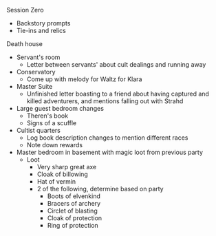 Session Zero
- Backstory prompts
- Tie-ins and relics

Death house
- Servant's room
	- Letter between servants' about cult dealings and running away
- Conservatory
	- Come up with melody for Waltz for Klara
- Master Suite
	- Unfinished letter boasting to a friend about having captured and killed adventurers, and mentions falling out with Strahd
- Large guest bedroom changes
	- Theren's book
	- Signs of a scuffle
- Cultist quarters
	- Log book description changes to mention different races
	- Note down rewards
- Master bedroom in basement with magic loot from previous party
	- Loot
		- Very sharp great axe
		- Cloak of billowing
		- Hat of vermin
		- 2 of the following, determine based on party
			- Boots of elvenkind
			- Bracers of archery
			- Circlet of blasting
			- Cloak of protection
			- Ring of protection